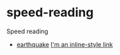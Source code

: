 # speed-reading
Speed reading


- [earthquake](./docs/earthquake.html)
[I'm an inline-style link](https://www.google.com)
